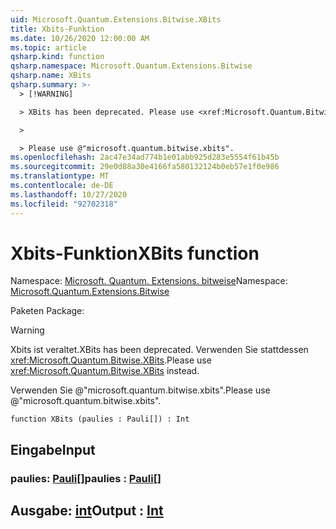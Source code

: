 ```yaml
---
uid: Microsoft.Quantum.Extensions.Bitwise.XBits
title: Xbits-Funktion
ms.date: 10/26/2020 12:00:00 AM
ms.topic: article
qsharp.kind: function
qsharp.namespace: Microsoft.Quantum.Extensions.Bitwise
qsharp.name: XBits
qsharp.summary: >-
  > [!WARNING]

  > XBits has been deprecated. Please use <xref:Microsoft.Quantum.Bitwise.XBits> instead.

  >

  > Please use @"microsoft.quantum.bitwise.xbits".
ms.openlocfilehash: 2ac47e34ad774b1e01abb925d283e5554f61b45b
ms.sourcegitcommit: 29e0d88a30e4166fa580132124b0eb57e1f0e986
ms.translationtype: MT
ms.contentlocale: de-DE
ms.lasthandoff: 10/27/2020
ms.locfileid: "92702318"
---
```

# <a name="xbits-function"></a><span data-ttu-id="cd10a-102">Xbits-Funktion</span><span class="sxs-lookup"><span data-stu-id="cd10a-102">XBits function</span></span>

<span data-ttu-id="cd10a-103">Namespace: [Microsoft. Quantum. Extensions. bitweise](xref:Microsoft.Quantum.Extensions.Bitwise)</span><span class="sxs-lookup"><span data-stu-id="cd10a-103">Namespace: [Microsoft.Quantum.Extensions.Bitwise](xref:Microsoft.Quantum.Extensions.Bitwise)</span></span>

<span data-ttu-id="cd10a-104">Paketen [](https://nuget.org/packages/)</span><span class="sxs-lookup"><span data-stu-id="cd10a-104">Package: [](https://nuget.org/packages/)</span></span>


> [!WARNING]
> <span data-ttu-id="cd10a-105">Xbits ist veraltet.</span><span class="sxs-lookup"><span data-stu-id="cd10a-105">XBits has been deprecated.</span></span> <span data-ttu-id="cd10a-106">Verwenden Sie stattdessen <xref:Microsoft.Quantum.Bitwise.XBits>.</span><span class="sxs-lookup"><span data-stu-id="cd10a-106">Please use <xref:Microsoft.Quantum.Bitwise.XBits> instead.</span></span>
>
> <span data-ttu-id="cd10a-107">Verwenden Sie @"microsoft.quantum.bitwise.xbits".</span><span class="sxs-lookup"><span data-stu-id="cd10a-107">Please use @"microsoft.quantum.bitwise.xbits".</span></span>



```qsharp
function XBits (paulies : Pauli[]) : Int
```


## <a name="input"></a><span data-ttu-id="cd10a-108">Eingabe</span><span class="sxs-lookup"><span data-stu-id="cd10a-108">Input</span></span>

### <a name="paulies--pauli"></a><span data-ttu-id="cd10a-109">paulies: [Pauli](xref:microsoft.quantum.lang-ref.pauli)[]</span><span class="sxs-lookup"><span data-stu-id="cd10a-109">paulies : [Pauli](xref:microsoft.quantum.lang-ref.pauli)[]</span></span>





## <a name="output--int"></a><span data-ttu-id="cd10a-110">Ausgabe: [int](xref:microsoft.quantum.lang-ref.int)</span><span class="sxs-lookup"><span data-stu-id="cd10a-110">Output : [Int](xref:microsoft.quantum.lang-ref.int)</span></span>

